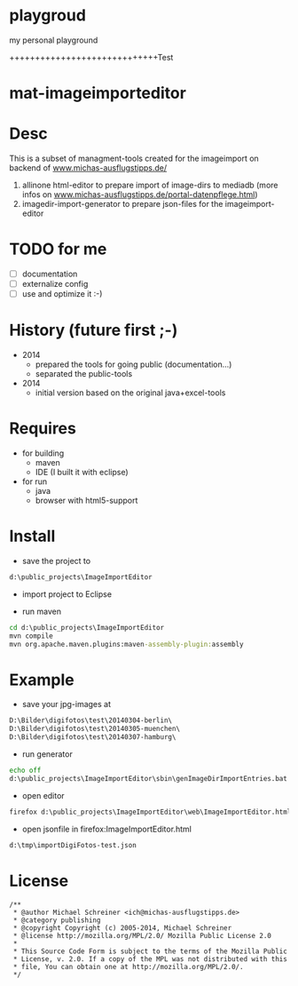 playgroud
=========

my personal playground





+++++++++++++++++++++++++++++Test

mat-imageimporteditor
=====================

# Desc
This is a subset of managment-tools created for the imageimport on backend of www.michas-ausflugstipps.de/
1. allinone html-editor to prepare import of image-dirs to mediadb (more infos on www.michas-ausflugstipps.de/portal-datenpflege.html)
2. imagedir-import-generator to prepare json-files for the imageimport-editor

# TODO for me
- [ ] documentation
- [ ] externalize config
- [ ] use and optimize it :-)

# History (future first ;-)
- 2014 
   - prepared the tools for going public (documentation...) 
   - separated the public-tools
- 2014
   - initial version based on the original java+excel-tools

# Requires
- for building
   - maven
   - IDE (I built it with eclipse)
- for run
   - java
   - browser with html5-support

# Install
- save the project to 
```bat
d:\public_projects\ImageImportEditor
```

- import project to Eclipse

- run maven 
```bat
cd d:\public_projects\ImageImportEditor
mvn compile
mvn org.apache.maven.plugins:maven-assembly-plugin:assembly
```

# Example
- save your jpg-images at 
```bat
D:\Bilder\digifotos\test\20140304-berlin\
D:\Bilder\digifotos\test\20140305-muenchen\
D:\Bilder\digifotos\test\20140307-hamburg\
```

- run generator
```bat
echo off
d:\public_projects\ImageImportEditor\sbin\genImageDirImportEntries.bat D:\Bilder\digifotos\test > d:\tmp\importDigiFotos-test.json
```

- open editor
```bat
firefox d:\public_projects\ImageImportEditor\web\ImageImportEditor.html
```

- open jsonfile in firefox:ImageImportEditor.html
```bat
d:\tmp\importDigiFotos-test.json
```

# License
```
/**
 * @author Michael Schreiner <ich@michas-ausflugstipps.de>
 * @category publishing
 * @copyright Copyright (c) 2005-2014, Michael Schreiner
 * @license http://mozilla.org/MPL/2.0/ Mozilla Public License 2.0
 *
 * This Source Code Form is subject to the terms of the Mozilla Public
 * License, v. 2.0. If a copy of the MPL was not distributed with this
 * file, You can obtain one at http://mozilla.org/MPL/2.0/.
 */
```
